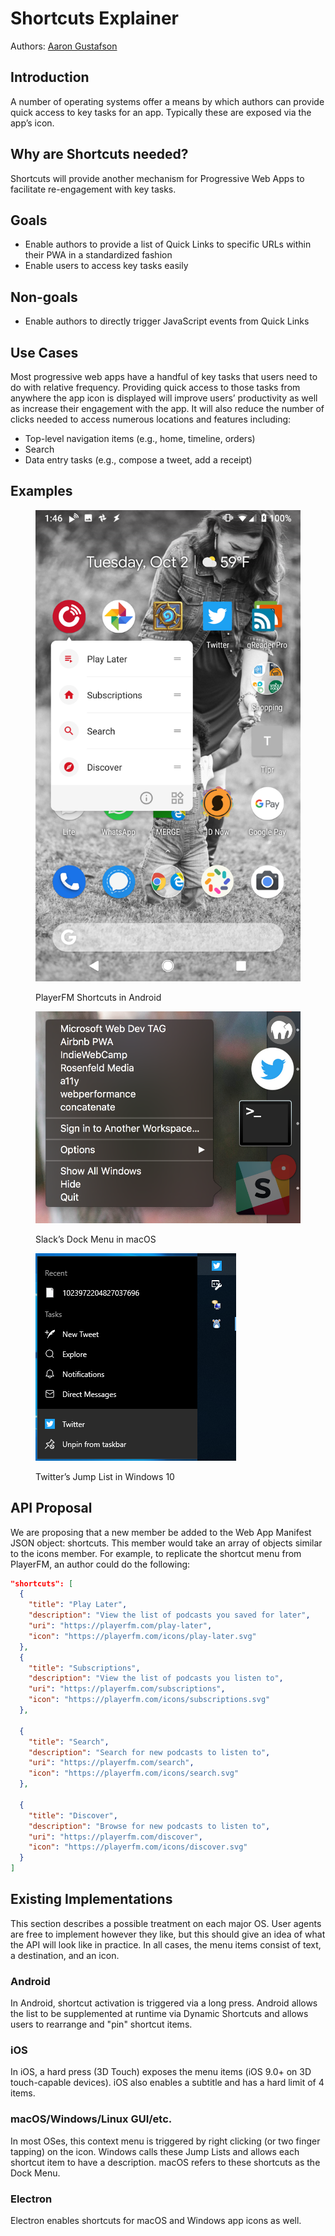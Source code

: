 # Shortcuts Explainer

Authors: [Aaron Gustafson](https://github.com/aarongustafson)

## Introduction

A number of operating systems offer a means by which authors can provide quick access to key tasks for an app. Typically these are exposed via the app’s icon.

## Why are Shortcuts needed?

Shortcuts will provide another mechanism for Progressive Web Apps to facilitate re-engagement with key tasks.

## Goals

* Enable authors to provide a list of Quick Links to specific URLs within their PWA in a standardized fashion
* Enable users to access key tasks easily

## Non-goals

* Enable authors to directly trigger JavaScript events from Quick Links

## Use Cases
Most progressive web apps have a handful of key tasks that users need to do with relative frequency. Providing quick access to those tasks from anywhere the app icon is displayed will improve users’ productivity as well as increase their engagement with the app. It will also reduce the number of clicks needed to access numerous locations and features including:

* Top-level navigation items (e.g., home, timeline, orders)
* Search
* Data entry tasks (e.g., compose a tweet, add a receipt)

## Examples

<figure>

![](1.png)

<figcaption>PlayerFM Shortcuts in Android</figcaption>
</figure>

<figure>

![](2.png)

<figcaption>Slack’s Dock Menu in macOS</figcaption>
</figure>

<figure>

![](3.png)

<figcaption>Twitter’s Jump List in Windows 10</figcaption>
</figure>

## API Proposal

We are proposing that a new member be added to the Web App Manifest JSON object: shortcuts. This member would take an array of objects similar to the icons member. For example, to replicate the shortcut menu from PlayerFM, an author could do the following:

```json
"shortcuts": [
  {
    "title": "Play Later",
    "description": "View the list of podcasts you saved for later",
    "uri": "https://playerfm.com/play-later",
    "icon": "https://playerfm.com/icons/play-later.svg"
  },
  {
    "title": "Subscriptions",
    "description": "View the list of podcasts you listen to",
    "uri": "https://playerfm.com/subscriptions",
    "icon": "https://playerfm.com/icons/subscriptions.svg"
  },
  
  {
    "title": "Search",
    "description": "Search for new podcasts to listen to",
    "uri": "https://playerfm.com/search",
    "icon": "https://playerfm.com/icons/search.svg"
  },
  
  {
    "title": "Discover",
    "description": "Browse for new podcasts to listen to",
    "uri": "https://playerfm.com/discover",
    "icon": "https://playerfm.com/icons/discover.svg"
  }  
]
```

## Existing Implementations

This section describes a possible treatment on each major OS. User agents are free to implement however they like, but this should give an idea of what the API will look like in practice. In all cases, the menu items consist of text, a destination, and an icon.

### Android

In Android, shortcut activation is triggered via a long press.  Android allows the list to be supplemented at runtime via Dynamic Shortcuts and allows users to rearrange and "pin" shortcut items.

### iOS

In iOS, a hard press (3D Touch) exposes the menu items (iOS 9.0+ on 3D touch-capable devices). iOS also enables a subtitle and has a hard limit of 4 items.

### macOS/Windows/Linux GUI/etc.

In most OSes, this context menu is triggered by right clicking (or two finger tapping) on the icon.  Windows calls these Jump Lists and allows each shortcut item to have a description. macOS refers to these shortcuts as the Dock Menu.

### Electron

Electron enables shortcuts for macOS and Windows app icons as well.